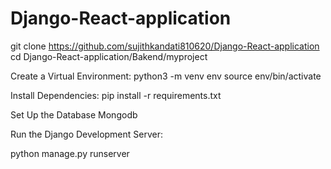 # Django-React-application

git clone https://github.com/sujithkandati810620/Django-React-application
cd Django-React-application/Bakend/myproject


Create a Virtual Environment:
python3 -m venv env
source env/bin/activate 

Install Dependencies:
pip install -r requirements.txt

Set Up the Database Mongodb


Run the Django Development Server:

python manage.py runserver

